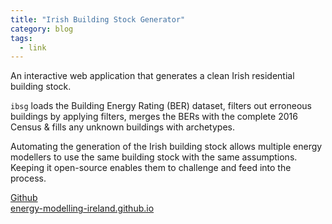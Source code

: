 ```yaml
---
title: "Irish Building Stock Generator"
category: blog
tags:
  - link
---
```

An interactive web application that generates a clean Irish residential building stock.  

`ibsg` loads the Building Energy Rating (BER) dataset, filters out erroneous buildings by applying filters, merges the BERs with the complete 2016 Census & fills any unknown buildings with archetypes.

Automating the generation of the Irish building stock allows multiple energy modellers to use the same building stock with the same assumptions.  Keeping it open-source enables them to challenge and feed into the process.

<div><a href="https://github.com/energy-modelling-ireland/ibsg" class="btn btn--primary">Github</a></div>

<div><a href="https://energy-modelling-ireland.github.io" class="btn btn--primary">energy-modelling-ireland.github.io</a></div>